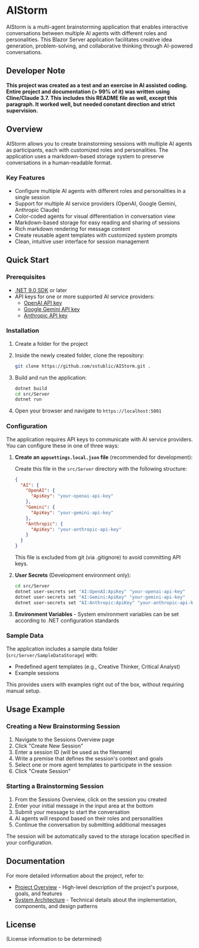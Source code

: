 # AIStorm

AIStorm is a multi-agent brainstorming application that enables interactive conversations between multiple AI agents with different roles and personalities. This Blazor Server application facilitates creative idea generation, problem-solving, and collaborative thinking through AI-powered conversations.

## Developer Note

**This project was created as a test and an exercise in AI assisted coding. Entire project and documentation (> 99% of it) was written using Cline/Claude 3.7. This includes this README file as well, except this paragraph. It worked well, but needed constant direction and strict supervision.**

## Overview

AIStorm allows you to create brainstorming sessions with multiple AI agents as participants, each with customized roles and personalities. The application uses a markdown-based storage system to preserve conversations in a human-readable format.

### Key Features

- Configure multiple AI agents with different roles and personalities in a single session
- Support for multiple AI service providers (OpenAI, Google Gemini, Anthropic Claude)
- Color-coded agents for visual differentiation in conversation view
- Markdown-based storage for easy reading and sharing of sessions
- Rich markdown rendering for message content
- Create reusable agent templates with customized system prompts
- Clean, intuitive user interface for session management

## Quick Start

### Prerequisites

- [.NET 9.0 SDK](https://dotnet.microsoft.com/download/dotnet) or later
- API keys for one or more supported AI service providers:
  - [OpenAI API key](https://platform.openai.com/api-keys)
  - [Google Gemini API key](https://ai.google.dev/tutorials/setup)
  - [Anthropic API key](https://console.anthropic.com/settings/keys)

### Installation

1. Create a folder for the project
2. Inside the newly created folder, clone the repository:
   ```bash
   git clone https://github.com/sstublic/AIStorm.git .
   ```

3. Build and run the application:
   ```bash
   dotnet build
   cd src/Server
   dotnet run
   ```

4. Open your browser and navigate to `https://localhost:5001`

### Configuration

The application requires API keys to communicate with AI service providers. You can configure these in one of three ways:

1. **Create an `appsettings.local.json` file** (recommended for development):
   
   Create this file in the `src/Server` directory with the following structure:
   ```json
   {
     "AI": {
       "OpenAI": {
         "ApiKey": "your-openai-api-key"
       },
       "Gemini": {
         "ApiKey": "your-gemini-api-key"
       },
       "Anthropic": {
         "ApiKey": "your-anthropic-api-key"
       }
     }
   }
   ```
   This file is excluded from git (via .gitignore) to avoid committing API keys.

2. **User Secrets** (Development environment only):
   ```bash
   cd src/Server
   dotnet user-secrets set "AI:OpenAI:ApiKey" "your-openai-api-key"
   dotnet user-secrets set "AI:Gemini:ApiKey" "your-gemini-api-key"
   dotnet user-secrets set "AI:Anthropic:ApiKey" "your-anthropic-api-key"
   ```

3. **Environment Variables** - System environment variables can be set according to .NET configuration standards

### Sample Data

The application includes a sample data folder (`src/Server/SampleDataStorage`) with:
- Predefined agent templates (e.g., Creative Thinker, Critical Analyst)
- Example sessions

This provides users with examples right out of the box, without requiring manual setup.

## Usage Example

### Creating a New Brainstorming Session

1. Navigate to the Sessions Overview page
2. Click "Create New Session"
3. Enter a session ID (will be used as the filename)
4. Write a premise that defines the session's context and goals
5. Select one or more agent templates to participate in the session
6. Click "Create Session"

### Starting a Brainstorming Session

1. From the Sessions Overview, click on the session you created
2. Enter your initial message in the input area at the bottom
3. Submit your message to start the conversation
4. AI agents will respond based on their roles and personalities
5. Continue the conversation by submitting additional messages

The session will be automatically saved to the storage location specified in your configuration.

## Documentation

For more detailed information about the project, refer to:

- [Project Overview](docs/project-overview.md) - High-level description of the project's purpose, goals, and features
- [System Architecture](docs/system-architecture.md) - Technical details about the implementation, components, and design patterns

## License

(License information to be determined)

